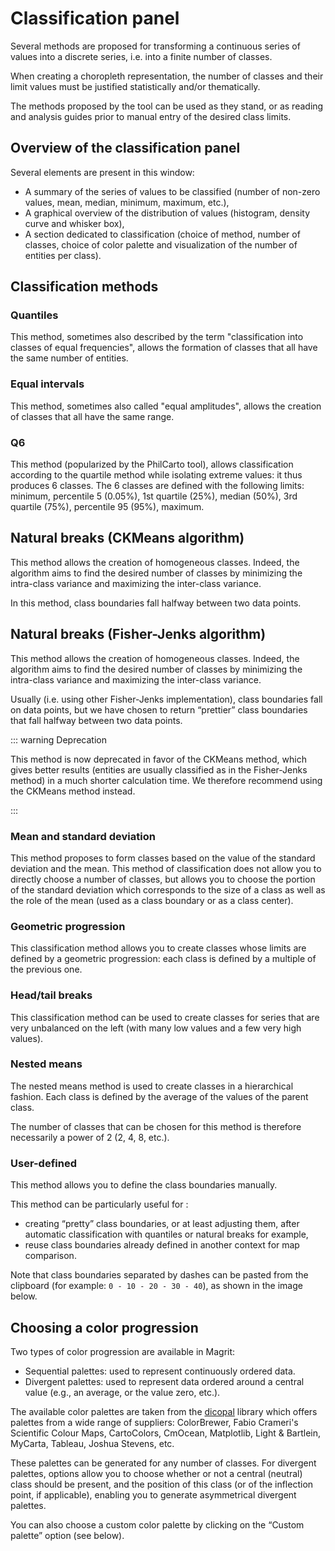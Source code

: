 # Classification panel

Several methods are proposed for transforming a continuous series of values into a discrete series, i.e. into a finite number of classes.

When creating a choropleth representation, the number of classes and their limit values must be justified statistically and/or thematically.

The methods proposed by the tool can be used as they stand, or as reading and analysis guides prior to manual entry of the desired class limits.

## Overview of the classification panel

<ZoomImg
    src="/classification.png"
    alt="Classification panel"
    caption="Classification panel"
/>

Several elements are present in this window:

- A summary of the series of values to be classified (number of non-zero values, mean, median, minimum, maximum, etc.),
- A graphical overview of the distribution of values (histogram, density curve and whisker box),
- A section dedicated to classification (choice of method, number of classes, choice of color palette and visualization of the number of entities per class).

## Classification methods

### Quantiles

This method, sometimes also described by the term "classification into classes of equal frequencies", allows the formation of classes that all have the same number of entities.

### Equal intervals

This method, sometimes also called "equal amplitudes", allows the creation of classes that all have the same range.

### Q6

This method (popularized by the PhilCarto tool), allows classification according to the quartile method while isolating extreme values:
it thus produces 6 classes.
The 6 classes are defined with the following limits: minimum, percentile 5 (0.05%), 1st quartile (25%), median (50%), 3rd quartile (75%), percentile 95 (95%), maximum.

## Natural breaks (CKMeans algorithm)

This method allows the creation of homogeneous classes. Indeed, the algorithm aims to find the desired number of classes by minimizing the intra-class variance and maximizing the inter-class variance.

In this method, class boundaries fall halfway between two data points.

## Natural breaks (Fisher-Jenks algorithm)

This method allows the creation of homogeneous classes. Indeed, the algorithm aims to find the desired number of classes by minimizing the intra-class variance and maximizing the inter-class variance.

Usually (i.e. using other Fisher-Jenks implementation), class boundaries fall on data points, but we have chosen to return “prettier” class boundaries that fall halfway between two data points.

::: warning Deprecation

This method is now deprecated in favor of the CKMeans method, which gives better results
(entities are usually classified as in the Fisher-Jenks method)
in a much shorter calculation time. We therefore recommend using the CKMeans method instead.

:::

### Mean and standard deviation

This method proposes to form classes based on the value of the standard deviation and the mean.
This method of classification does not allow you to directly choose a number of classes, but allows you to choose the portion of the standard deviation
which corresponds to the size of a class as well as the role of the mean (used as a class boundary or
as a class center).

### Geometric progression

This classification method allows you to create classes whose limits are defined by a geometric progression: each class is defined by a multiple of the previous one.

### Head/tail breaks

This classification method can be used to create classes for series that are very unbalanced on the left (with many low values and a few very high values).

### Nested means

The nested means method is used to create classes in a hierarchical fashion. Each class is defined by the average of the values of the parent class.

The number of classes that can be chosen for this method is therefore necessarily a power of 2 (2, 4, 8, etc.).

### User-defined

This method allows you to define the class boundaries manually.

This method can be particularly useful for :
- creating “pretty” class boundaries, or at least adjusting them, after automatic classification with quantiles or natural breaks for example,
- reuse class boundaries already defined in another context for map comparison.

Note that class boundaries separated by dashes can be pasted from the clipboard (for example: `0 - 10 - 20 - 30 - 40`), as shown in the image below.

<ZoomImg
    src="/paste-breaks.gif"
    alt="Manual entry of class boundaries"
    caption="Manual entry of class boundaries"
/>

## Choosing a color progression

Two types of color progression are available in Magrit:
- Sequential palettes: used to represent continuously ordered data.
- Divergent palettes: used to represent data ordered around a central value (e.g., an average, or the value zero, etc.).

The available color palettes are taken from the [dicopal](https://github.com/riatelab/dicopal.js) library
which offers palettes from a wide range of suppliers: ColorBrewer, Fabio Crameri's Scientific Colour Maps,
CartoColors, CmOcean, Matplotlib, Light & Bartlein, MyCarta, Tableau, Joshua Stevens, etc.

These palettes can be generated for any number of classes. For divergent palettes,
options allow you to choose whether or not a central (neutral) class should be present, and
the position of this class (or of the inflection point, if applicable), enabling you to generate asymmetrical divergent palettes.

You can also choose a custom color palette by clicking on the “Custom palette” option (see below).

<ZoomImg
    src="/classification-custom-palette.png"
    alt="Custom color palette"
    caption="Custom color palette"
/>